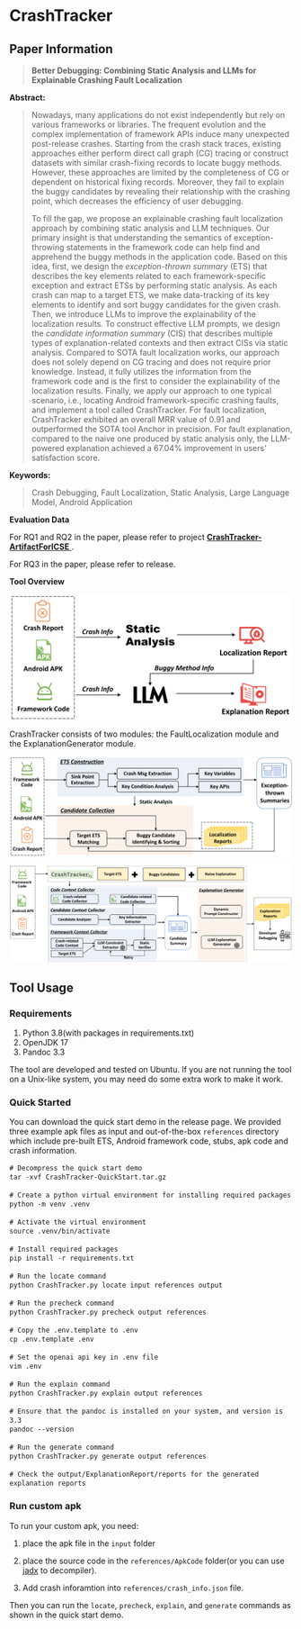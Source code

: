 # CrashTracker

## Paper Information

> **Better Debugging: Combining Static Analysis and LLMs for Explainable Crashing Fault Localization**

**Abstract:**

> Nowadays, many applications do not exist independently but rely on various frameworks or libraries. The frequent evolution and the complex implementation of framework APIs induce many unexpected post-release crashes. Starting from the crash stack traces, existing approaches either perform direct call graph (CG) tracing or construct datasets with similar crash-fixing records to locate buggy methods. However, these approaches are limited by the completeness of CG or dependent on historical fixing records. Moreover, they fail to explain the buggy candidates by revealing their relationship with the crashing point, which decreases the efficiency of user debugging. 
> 
> To fill the gap, we propose an explainable crashing fault localization approach by combining static analysis and LLM techniques. Our primary insight is that understanding the semantics of exception-throwing statements in the framework code can help find and apprehend the buggy methods in the application code. Based on this idea, first, we design the *exception-thrown summary* (ETS) that describes the key elements related to each framework-specific exception and extract ETSs by performing static analysis.
> As each crash can map to a target ETS, we make data-tracking of its key elements to identify and sort buggy candidates for the given crash. Then, we introduce LLMs to improve the explainability of the localization results. To construct effective LLM prompts, we design the *candidate information summary* (CIS) that describes multiple types of explanation-related contexts and then extract CISs via static analysis. Compared to SOTA fault localization works, our approach does not solely depend on CG tracing and does not require prior knowledge. Instead, it fully utilizes the information from the framework code and is the first to consider the explainability of the localization results. 
> Finally, we apply our approach to one typical scenario, i.e., locating Android framework-specific crashing faults, and implement a tool called CrashTracker. For fault localization, CrashTracker exhibited an overall MRR value of 0.91 and outperformed the SOTA tool Anchor in precision. For fault explanation, compared to the naive one produced by static analysis only, the LLM-powered explanation achieved a 67.04\% improvement in users' satisfaction score.

**Keywords:**

> Crash Debugging, Fault Localization, Static Analysis, Large Language Model, Android Application

**Evaluation Data**

For RQ1 and RQ2 in the paper, please refer to project [**CrashTracker-ArtifactForICSE** ](https://github.com/hanada31/CrashTracker-ArtifactForICSE).

For RQ3 in the paper, please refer to release.

**Tool Overview**

![Overview](Figures/CrashTracker-overview.svg)

CrashTracker consists of two modules: the FaultLocalization module and the ExplanationGenerator module.

![FL-Overview](Figures/CrashTracker-overview-sa.svg)

![EG-Overview](Figures/CrashTracker-overview-llm.svg)

## Tool Usage

### Requirements

1. Python 3.8(with packages in requirements.txt)
2. OpenJDK 17
3. Pandoc 3.3

The tool are developed and tested on Ubuntu. If you are not running the tool on a Unix-like system, you may need do some extra work to make it work.

### Quick Started

You can download the quick start demo in the release page. We provided three example apk files as input and out-of-the-box `references` directory which include pre-built ETS, Android framework code, stubs, apk code and crash information.

```shell
# Decompress the quick start demo
tar -xvf CrashTracker-QuickStart.tar.gz

# Create a python virtual environment for installing required packages
python -m venv .venv

# Activate the virtual environment
source .venv/bin/activate

# Install required packages
pip install -r requirements.txt

# Run the locate command
python CrashTracker.py locate input references output

# Run the precheck command
python CrashTracker.py precheck output references

# Copy the .env.template to .env
cp .env.template .env

# Set the openai api key in .env file
vim .env

# Run the explain command
python CrashTracker.py explain output references

# Ensure that the pandoc is installed on your system, and version is 3.3
pandoc --version

# Run the generate command
python CrashTracker.py generate output references

# Check the output/ExplanationReport/reports for the generated explanation reports
```

### Run custom apk

To run your custom apk, you need:

1. place the apk file in the `input` folder

2. place the source code in the `references/ApkCode` folder(or you can use [jadx](https://github.com/skylot/jadx) to decompiler).

3. Add crash inforamtion into `references/crash_info.json` file.

Then you can run the `locate`, `precheck`, `explain`, and `generate` commands as shown in the quick start demo.
